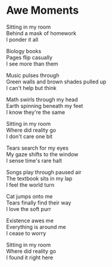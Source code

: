 # Awe Moments #

Sitting in my room  
Behind a mask of homework  
I ponder it all  

Biology books  
Pages flip casually  
I see more than them  

Music pulses through  
Green walls and brown shades pulled up  
I can't help but think  

Math swirls through my head  
Earth spinning beneath my feet  
I know they're the same  

Sitting in my room  
Where did reality go  
I don't care one bit  

Tears search for my eyes  
My gaze shifts to the window  
I sense time's rare halt  

Songs play through paused air  
The textbook sits in my lap  
I feel the world turn  

Cat jumps onto me  
Tears finally find their way  
I love the soft purr  

Existence awes me  
Everything is around me  
I cease to worry  

Sitting in my room  
Where did reality go  
I found it right here  